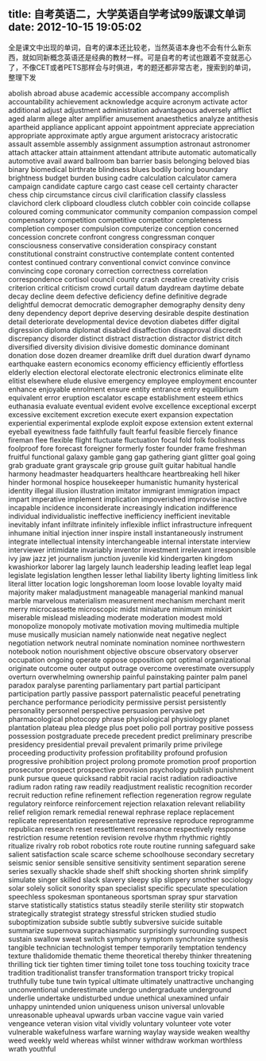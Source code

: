 title: 自考英语二，大学英语自学考试99版课文单词
date: 2012-10-15 19:05:02
---

全是课文中出现的单词，自考的课本还比较老，当然英语本身也不会有什么新东西，就如同新概念英语还是经典的教材一样。可是自考的考试也跟着不变就恶心了，不像CET或者PETS那样会与时俱进，考的题还都非常古老，搜索到的单词，整理下发

abolish
abroad
abuse
academic
accessible
accompany
accomplish
accountability
achievement
acknowledge
acquire
acronym
activate
actor
additional
adjust
adjustment
administration
advantageous
adversely
afflict
aged
alarm
allege
alter
amplifier
amusement
anaesthetics
analyze
antithesis
apartheid
appliance
applicant
appoint
appointment
appreciate
appreciation
appropriate
approximate
aptly
argue
argument
aristocracy
aristocratic
assault
assemble
assembly
assignment
assumption
astronaut
astronomer
attach
attacker
attain
attainment
attendant
attribute
automatic
automatically
automotive
avail
award
ballroom
ban
barrier
basis
belonging
beloved
bias
binary
biomedical
birthrate
blindness
blues
bodily
boring
boundary
brightness
budget
burden
busing
cadre
calculation
calculator
camera
campaign
candidate
capture
cargo
cast
cease
cell
certainty
character
chess
chip
circumstance
circus
civil
clarification
classify
classless
clavichord
clerk
clipboard
cloudless
clutch
cobbler
coin
coincide
collapse
coloured
coming
communicator
community
companion
compassion
compel
compensatory
competition
competitive
competitor
completeness
completion
composer
compulsion
computerize
conception
concerned
concession
concrete
confront
congress
congressman
conquer
consciousness
conservative
consideration
conspiracy
constant
constitutional
constraint
constructive
contemplate
content
contented
contest
continued
contrary
conventional
convict
convince
convince
convincing
cope
coronary
correction
correctness
correlation
correspondence
cortisol
council
county
crash
creative
creativity
crisis
criterion
critical
criticism
crowd
curtail
datum
daydream
daytime
debate
decay
decline
deem
defective
deficiency
define
definitive
degrade
delightful
democrat
democratic
demographer
demography
density
deny
deny
dependency
deport
deprive
deserving
desirable
despite
destination
detail
deteriorate
developmental
device
devotion
diabetes
differ
digital
digression
diploma
diplomat
disabled
disaffection
disapproval
discredit
discrepancy
disorder
distinct
distract
distraction
distractor
district
ditch
diversified
diversity
division
divisive
domestic
dominance
dominant
donation
dose
dozen
dreamer
dreamlike
drift
duel
duration
dwarf
dynamo
earthquake
eastern
economics
economy
efficiency
efficiently
effortless
elderly
election
electoral
electorate
electronic
electronics
eliminate
elite
elitist
elsewhere
elude
elusive
emergency
employee
employment
encounter
enhance
enjoyable
enrolment
ensure
entity
entrance
entry
equilibrium
equivalent
error
eruption
escalator
escape
establishment
esteem
ethics
euthanasia
evaluate
eventual
evident
evolve
excellence
exceptional
excerpt
excessive
excitement
excretion
execute
exert
expansion
expectation
experiential
experimental
explode
exploit
expose
extension
extent
external
eyeball
eyewitness
fade
faithfully
fault
fearful
feasible
fiercely
finance
fireman
flee
flexible
flight
fluctuate
fluctuation
focal
fold
folk
foolishness
foolproof
fore
forecast
foreigner
formerly
foster
founder
frame
freshman
fruitful
functional
galaxy
gamble
gang
gap
gathering
giant
glitter
goal
going
grab
graduate
grant
grayscale
grip
grouse
guilt
guitar
habitual
handle
harmony
headmaster
headquarters
healthcare
heartbreaking
hell
hiker
hinder
hormonal
hospice
housekeeper
humanistic
humanity
hysterical
identity
illegal
illusion
illustration
imitator
immigrant
immigration
impact
impart
imperative
implement
implication
impoverished
improvise
inactive
incapable
incidence
inconsiderate
increasingly
indication
indifference
individual
individualistic
ineffective
inefficiency
inefficient
inevitable
inevitably
infant
infiltrate
infinitely
inflexible
inflict
infrastructure
infrequent
inhumane
initial
injection
inner
inspire
install
instantaneously
instrument
integrate
intellectual
intensity
interchangeable
internal
interstate
interview
interviewer
intimidate
invariably
inventor
investment
irrelevant
irresponsible
ivy
jaw
jazz
jet
journalism
junction
juvenile
kid
kindergarten
kingdom
kwashiorkor
laborer
lag
largely
launch
leadership
leading
leaflet
leap
legal
legislate
legislation
lengthen
lesser
lethal
liability
liberty
lighting
limitless
link
literal
litter
location
logic
longshoreman
loom
loose
lovable
loyalty
maid
majority
maker
maladjustment
manageable
managerial
mankind
manual
marble
marvelous
materialism
measurement
mechanism
merchant
merit
merry
microcassette
microscopic
midst
miniature
minimum
miniskirt
miserable
mislead
misleading
moderate
moderation
modest
mold
monopolize
monopoly
motivate
motivation
moving
multimedia
multiple
muse
musically
musician
namely
nationwide
neat
negative
neglect
negotiation
network
neutral
nominate
nomination
nominee
northwestern
notebook
notion
nourishment
objective
obscure
observatory
observer
occupation
ongoing
operate
oppose
opposition
opt
optimal
organizational
originate
outcome
outer
output
outrage
overcome
overestimate
oversupply
overturn
overwhelming
ownership
painful
painstaking
painter
palm
panel
paradox
paralyse
parenting
parliamentary
part
partial
participant
participation
partly
passive
passport
paternalistic
peaceful
penetrating
perchance
performance
periodicity
permissive
persist
persistently
personality
personnel
perspective
persuasion
pervasive
pet
pharmacological
photocopy
phrase
physiological
physiology
planet
plantation
plateau
plea
pledge
plus
poet
polio
poll
portray
positive
possess
possession
postgraduate
precede
precedent
predict
preliminary
prescribe
presidency
presidential
prevail
prevalent
primarily
prime
privilege
proceeding
productivity
profession
profitability
profound
profusion
progressive
prohibition
project
prolong
promote
promotion
proof
proportion
prosecutor
prospect
prospective
provision
psychology
publish
punishment
punk
pursue
queue
quicksand
rabbit
racial
racist
radiation
radioactive
radium
radon
rating
raw
readily
readjustment
realistic
recognition
recorder
recruit
reduction
refine
refinement
reflection
regeneration
regrow
regulate
regulatory
reinforce
reinforcement
rejection
relaxation
relevant
reliability
relief
religion
remark
remedial
renewal
rephrase
replace
replacement
replicate
representation
representative
repressive
reproduce
reprogramme
republican
research
reset
resettlement
resonance
respectively
response
restriction
resume
retention
revision
revolve
rhythm
rhythmic
rightly
ritualize
rivalry
rob
robot
robotics
rote
route
routine
running
safeguard
sake
salient
satisfaction
scale
scarce
scheme
schoolhouse
secondary
secretary
seismic
senior
sensible
sensitive
sensitivity
sentiment
separation
serene
series
sexually
shackle
shade
shelf
shift
shocking
shorten
shrink
simplify
simulate
singer
skilled
slack
slavery
sleepy
slip
slippery
smother
sociology
solar
solely
solicit
sonority
span
specialist
specific
speculate
speculation
speechless
spokesman
spontaneous
sportsman
spray
spur
starvation
starve
statistically
statistics
status
steadily
sterile
sterility
stir
stopwatch
strategically
strategist
strategy
stressful
stricken
studied
studio
suboptimization
subside
subtle
subtly
subversive
suicide
suitable
summarize
supernova
suprachiasmatic
surprisingly
surrounding
suspect
sustain
swallow
sweat
switch
symphony
symptom
synchronize
synthesis
tangible
technician
technologist
temper
temporarily
temptation
tendency
texture
thalidomide
thematic
theme
theoretical
thereby
thinker
threatening
thrilling
tick
tier
tighten
timer
timing
toilet
tone
toss
touching
toxicity
trace
tradition
traditionalist
transfer
transformation
transport
tricky
tropical
truthfully
tube
tune
twin
typical
ultimate
ultimately
unattractive
unchanging
unconventional
underestimate
undergo
undergraduate
underground
underlie
undertake
undisturbed
undue
unethical
unexamined
unfair
unhappy
unintended
union
uniqueness
unison
universal
unlovable
unreasonable
upheaval
upwards
urban
vaccine
vague
vain
varied
vengeance
veteran
vision
vital
vividly
voluntary
volunteer
vote
voter
vulnerable
wakefulness
warfare
warning
waylay
wayside
weaken
wealthy
weed
weekly
weld
whereas
whilst
winner
withdraw
workman
worthless
wrath
youthful